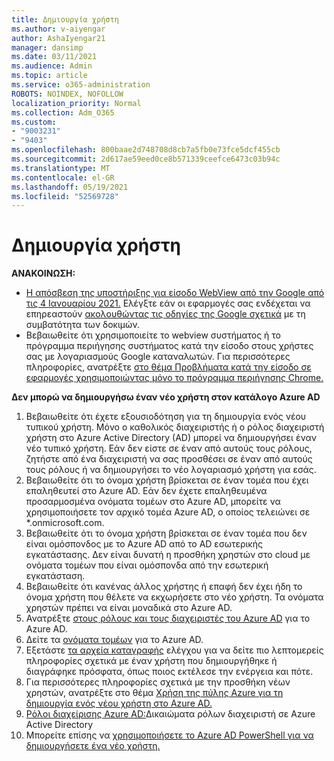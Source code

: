```yaml
---
title: Δημιουργία χρήστη
ms.author: v-aiyengar
author: AshaIyengar21
manager: dansimp
ms.date: 03/11/2021
ms.audience: Admin
ms.topic: article
ms.service: o365-administration
ROBOTS: NOINDEX, NOFOLLOW
localization_priority: Normal
ms.collection: Adm_O365
ms.custom:
- "9003231"
- "9403"
ms.openlocfilehash: 800baae2d748708d8cb7a5fb0e73fce5dcf455cb
ms.sourcegitcommit: 2d617ae59eed0ce8b571339ceefce6473c03b94c
ms.translationtype: MT
ms.contentlocale: el-GR
ms.lasthandoff: 05/19/2021
ms.locfileid: "52569728"
---
```

# <a name="create-user"></a>Δημιουργία χρήστη

**ΑΝΑΚΟΙΝΩΣΗ:**

- [Η απόσβεση της υποστήριξης για είσοδο WebView από την Google από τις 4 Ιανουαρίου 2021.](/azure/active-directory/external-identities/google-federation#deprecation-of-webview-sign-in-support) Ελέγξτε εάν οι εφαρμογές σας ενδέχεται να επηρεαστούν [ακολουθώντας τις οδηγίες της Google σχετικά](https://go.microsoft.com/fwlink/?linkid=2157323) με τη συμβατότητα των δοκιμών.
- Βεβαιωθείτε ότι χρησιμοποιείτε το webview συστήματος ή το πρόγραμμα περιήγησης συστήματος κατά την είσοδο στους χρήστες σας με λογαριασμούς Google καταναλωτών. Για περισσότερες πληροφορίες, ανατρέξτε [στο θέμα Προβλήματα κατά την είσοδο σε εφαρμογές χρησιμοποιώντας μόνο το πρόγραμμα περιήγησης Chrome.](/office365/troubleshoot/miscellaneous/chrome-behavior-affects-applications)

**Δεν μπορώ να δημιουργήσω έναν νέο χρήστη στον κατάλογο Azure AD**

1. Βεβαιωθείτε ότι έχετε εξουσιοδότηση για τη δημιουργία ενός νέου τυπικού χρήστη. Μόνο ο καθολικός διαχειριστής ή ο ρόλος διαχειριστή χρήστη στο Azure Active Directory (AD) μπορεί να δημιουργήσει έναν νέο τυπικό χρήστη. Εάν δεν είστε σε έναν από αυτούς τους ρόλους, ζητήστε από ένα διαχειριστή να σας προσθέσει σε έναν από αυτούς τους ρόλους ή να δημιουργήσει το νέο λογαριασμό χρήστη για εσάς.
1. Βεβαιωθείτε ότι το όνομα χρήστη βρίσκεται σε έναν τομέα που έχει επαληθευτεί στο Azure AD. Εάν δεν έχετε επαληθευμένα προσαρμοσμένα ονόματα τομέων στο Azure AD, μπορείτε να χρησιμοποιήσετε τον αρχικό τομέα Azure AD, ο οποίος τελειώνει σε *.onmicrosoft.com.
1. Βεβαιωθείτε ότι το όνομα χρήστη βρίσκεται σε έναν τομέα που δεν είναι ομόσπονδος με το Azure AD από το AD εσωτερικής εγκατάστασης. Δεν είναι δυνατή η προσθήκη χρηστών στο cloud με ονόματα τομέων που είναι ομόσπονδα από την εσωτερική εγκατάσταση.
1. Βεβαιωθείτε ότι κανένας άλλος χρήστης ή επαφή δεν έχει ήδη το όνομα χρήστη που θέλετε να εκχωρήσετε στο νέο χρήστη. Τα ονόματα χρηστών πρέπει να είναι μοναδικά στο Azure AD.
1. Ανατρέξτε [στους ρόλους και τους διαχειριστές του Azure AD](https://portal.azure.com/#blade/Microsoft_AAD_IAM/ActiveDirectoryMenuBlade/RolesAndAdministrators) για το Azure AD.
1. Δείτε τα [ονόματα τομέων](https://portal.azure.com/#blade/Microsoft_AAD_IAM/ActiveDirectoryMenuBlade/RolesAndAdministrators) για το Azure AD.
1. Εξετάστε [τα αρχεία καταγραφής](https://portal.azure.com/#blade/Microsoft_AAD_IAM/ActiveDirectoryMenuBlade/RolesAndAdministrators) ελέγχου για να δείτε πιο λεπτομερείς πληροφορίες σχετικά με έναν χρήστη που δημιουργήθηκε ή διαγράφηκε πρόσφατα, όπως ποιος εκτέλεσε την ενέργεια και πότε.
1. Για περισσότερες πληροφορίες σχετικά με την προσθήκη νέων χρηστών, ανατρέξτε στο θέμα [Χρήση της πύλης Azure για τη δημιουργία ενός νέου χρήστη στο Azure AD.](/azure/active-directory/active-directory-users-create-azure-portal)
1. [Ρόλοι διαχείρισης Azure AD:](/azure/active-directory/active-directory-assign-admin-roles)Δικαιώματα ρόλων διαχειριστή σε Azure Active Directory
1. Μπορείτε επίσης να [χρησιμοποιήσετε το Azure AD PowerShell για να δημιουργήσετε ένα νέο χρήστη.](/powershell/module/azuread/new-azureaduser?view=azureadps-2.0)
